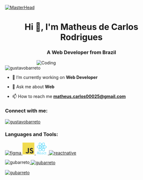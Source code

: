 [![MasterHead](https://i.pinimg.com/originals/90/70/32/9070324cdfc07c68d60eed0c39e77573.gif)](https://gustavobarreto.io)
<h1 align="center">Hi 👋, I'm Matheus de Carlos Rodrigues</h1>
<h3 align="center">A Web Developer from Brazil</h3>
<img align="right" alt="Coding" width="400" src="https://giffiles.alphacoders.com/215/215911.gif">


<p align="left"> <img src="https://komarev.com/ghpvc/?username=Byroites&label=Profile%20views&color=0e75b6&style=flat" alt="gustavobarreto" /> </p>

- 🔭 I’m currently working on **Web Developer**

- 💬 Ask me about **Web**

- 📫 How to reach me **matheus.carlos00025@gmail.com**

<h3 align="left">Connect with me:</h3>
<p align="left">
<a href="https://www.linkedin.com/in/matheus-rodrigues-2241111b0/" target="blank"><img align="center" src="https://raw.githubusercontent.com/rahuldkjain/github-profile-readme-generator/master/src/images/icons/Social/linked-in-alt.svg" alt="gustavobarreto" height="30" width="40" /></a>
</p>

<h3 align="left">Languages and Tools:</h3>
</a> <a href="https://www.figma.com/" target="_blank" rel="noreferrer"> <img src="https://www.vectorlogo.zone/logos/figma/figma-icon.svg" alt="figma" width="40" height="40"/> </a> <a href="#" target="_blank" rel="noreferrer"> <img src="https://raw.githubusercontent.com/devicons/devicon/master/icons/javascript/javascript-original.svg" alt="javascript" width="40" height="40"/> </a> <a href="https://reactjs.org/" target="_blank" rel="noreferrer"> <img src="https://raw.githubusercontent.com/devicons/devicon/master/icons/react/react-original-wordmark.svg" alt="react" width="40" height="40"/> </a> <a href="https://reactnative.dev/" target="_blank" rel="noreferrer"> <img src="https://reactnative.dev/img/header_logo.svg" alt="reactnative" width="40" height="40"/> </a> <a href="https://redux.js.org" target="_blank" rel="noreferrer"> </p>

<p><img align="left" src="https://github-readme-stats.vercel.app/api/top-langs?username=gubarreto&show_icons=true&locale=en&layout=compact&theme=tokyonight" alt="gubarreto" /></p>

<p>&nbsp;<img align="center" src="https://github-readme-stats.vercel.app/api?username=gubarreto&show_icons=true&locale=en&theme=tokyonight" alt="gubarreto" /></p>

<p><img align="center" src="https://github-readme-streak-stats.herokuapp.com/?user=gubarreto&&theme=tokyonight" alt="gubarreto" /></p>
